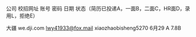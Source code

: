 公司		校招网址		账号					密码						日期		状态（简历已投递A，一面B，二面C，HR面D，录用L，拒绝E）


大疆		we.dji.com	lwy41933@fox.mail	xiaozhaobisheng5270		6月29	A  7.8B